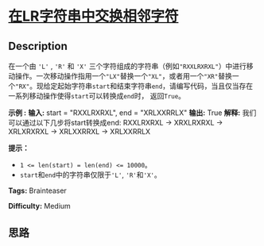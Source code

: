 # [在LR字符串中交换相邻字符][title]

## Description

在一个由 `'L'` , `'R'` 和 `'X'`
三个字符组成的字符串（例如`"RXXLRXRXL"`）中进行移动操作。一次移动操作指用一个`"LX"`替换一个`"XL"`，或者用一个`"XR"`替换一个`"RX"`。现给定起始字符串`start`和结束字符串`end`，请编写代码，当且仅当存在一系列移动操作使得`start`可以转换成`end`时，
返回`True`。



**示例 :**
            **输入:** start = "RXXLRXRXL", end = "XRLXXRRLX"    **输出:** True    **解释:**    我们可以通过以下几步将start转换成end:    RXXLRXRXL ->    XRXLRXRXL ->    XRLXRXRXL ->    XRLXXRRXL ->    XRLXXRRLX    



**提示：**

  * `1 <= len(start) = len(end) <= 10000`。
  * `start`和`end`中的字符串仅限于`'L'`, `'R'`和`'X'`。


**Tags:** Brainteaser

**Difficulty:** Medium

## 思路

[title]: https://leetcode-cn.com/problems/swap-adjacent-in-lr-string

